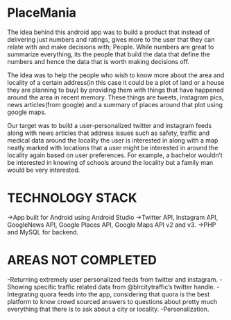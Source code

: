 # PlaceMania


The idea behind this android app was to build a product that instead of delivering just numbers and ratings, gives more to the user that they can relate with and make decisions with; People. While numbers are great to summarize everything, its the people that build the data that define the numbers and hence the data that is worth making decisions off.

The idea was to help the people who wish to know more about the area and locality of a certain address(in this case it could be a plot of land or a house they are planning to buy) by providing them with things that have happened around the area in recent memory. These things are tweets, instagram pics, news articles(from google) and a summary of places around that plot using google maps. 

Our target was to build a user-personalized twitter and instagram feeds along with news articles that address issues such as safety, traffic and medical data around the locality the user is interested in along with a map neatly marked with locations that a user might be interested in around the locality again based on user preferences. For example, a bachelor wouldn’t be interested in knowing of schools around the locality but a family man would be very interested. 


# TECHNOLOGY STACK

->App built for Android using Android Studio
->Twitter API, Instagram API, GoogleNews API, Google Places API, Google Maps API v2 and v3.
->PHP and MySQL for backend. 

# AREAS NOT COMPLETED

-Returning extremely user personalized feeds from twitter and instagram.
-Showing specific traffic related data from @blrcitytraffic’s twitter handle. 
-Integrating quora feeds into the app, considering that quora is the best platform to know crowd sourced answers to questions about pretty much everything that there is to ask about a city or locality. 
-Personalization. 
